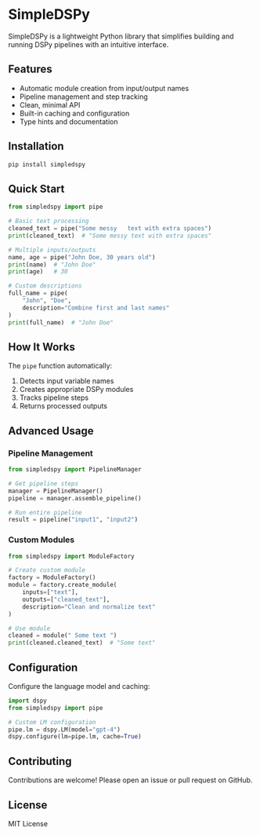 # SimpleDSPy

SimpleDSPy is a lightweight Python library that simplifies building and running DSPy pipelines with an intuitive interface.

## Features

- Automatic module creation from input/output names
- Pipeline management and step tracking
- Clean, minimal API
- Built-in caching and configuration
- Type hints and documentation

## Installation

```bash
pip install simpledspy
```

## Quick Start

```python
from simpledspy import pipe

# Basic text processing
cleaned_text = pipe("Some messy   text with extra spaces")
print(cleaned_text)  # "Some messy text with extra spaces"

# Multiple inputs/outputs
name, age = pipe("John Doe, 30 years old")
print(name)  # "John Doe"
print(age)   # 30

# Custom descriptions
full_name = pipe(
    "John", "Doe", 
    description="Combine first and last names"
)
print(full_name)  # "John Doe"
```

## How It Works

The `pipe` function automatically:
1. Detects input variable names
2. Creates appropriate DSPy modules
3. Tracks pipeline steps
4. Returns processed outputs

## Advanced Usage

### Pipeline Management

```python
from simpledspy import PipelineManager

# Get pipeline steps
manager = PipelineManager()
pipeline = manager.assemble_pipeline()

# Run entire pipeline
result = pipeline("input1", "input2")
```

### Custom Modules

```python
from simpledspy import ModuleFactory

# Create custom module
factory = ModuleFactory()
module = factory.create_module(
    inputs=["text"],
    outputs=["cleaned_text"],
    description="Clean and normalize text"
)

# Use module
cleaned = module(" Some text ")
print(cleaned.cleaned_text)  # "Some text"
```

## Configuration

Configure the language model and caching:

```python
import dspy
from simpledspy import pipe

# Custom LM configuration
pipe.lm = dspy.LM(model="gpt-4")
dspy.configure(lm=pipe.lm, cache=True)
```

## Contributing

Contributions are welcome! Please open an issue or pull request on GitHub.

## License

MIT License


